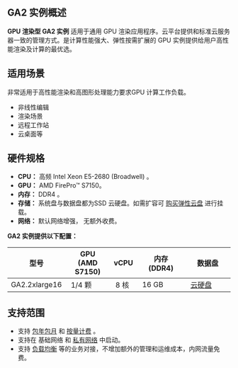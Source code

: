 ## GA2 实例概述
**GPU 渲染型 GA2 实例** 适用于通用 GPU 渲染应用程序。云平台提供和标准云服务器一致的管理方式。是计算性能强大、弹性按需扩展的 GPU 实例提供给用户高性能渲染及计算的最优选。

## 适用场景
非常适用于高性能渲染和高图形处理能力要求GPU 计算工作负载。
 - 非线性编辑
 - 渲染场景
 - 远程工作站
 - 云桌面等

## 硬件规格
- **CPU：** 高频 Intel Xeon E5-2680 (Broadwell) 。
- **GPU：** AMD FirePro™ S7150。
- **内存：** DDR4 。
- **存储：** 系统盘与数据盘都为SSD 云硬盘。如需扩容可 [购买弹性云盘](/doc/product/362/2732) 进行挂载。	 
- **网络：** 默认网络增强， 无额外收费。

	
**GA2 实例提供以下配置：**
<table>
		<thead>
		<tr>
			<th width=10%>型号</th>
			<th width=20%>GPU<br>(AMD S7150)</th>
			<th width=12%>vCPU</th>
			<th>内存<br>(DDR4)</th>
			<th>数据盘</th>
		</tr>
		</thead>
		<tbody>
			<tr>
				<td>GA2.2xlarge16</td>
				<td>&nbsp;1/4 颗</td> 
				<td>&nbsp;8 核</td>
				<td>&nbsp;16 GB</td>
				<td>&nbsp;<a href="/doc/product/362/2345">云硬盘</td>
			</tr>
		</tbody>
</table>

## 支持范围
- 支持 [包年包月](/doc/product/213/2180#1.-.E5.8C.85.E5.B9.B4.E5.8C.85.E6.9C.88) 和 [按量计费]( /doc/product/213/2180#2.-.E6.8C.89.E9.87.8F.E8.AE.A1.E8.B4.B9) 。
- 支持在 基础网络 和 [私有网络](/doc/product/213/5227) 中启动。
- 支持 [负载均衡](/doc/product/214/524) 等的业务对接，不增加额外的管理和运维成本，内网流量免费。



